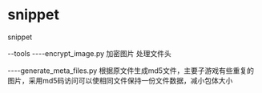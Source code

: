 # snippet
snippet

--tools
----encrypt_image.py 加密图片 处理文件头

----generate_meta_files.py 根据原文件生成md5文件，主要子游戏有些重复的图片，采用md5码访问可以使相同文件保持一份文件数据，减小包体大小

